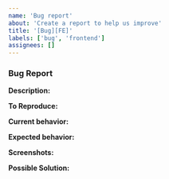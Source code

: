 ```yaml
---
name: 'Bug report'
about: 'Create a report to help us improve'
title: '[Bug][FE]'
labels: ['bug', 'frontend']
assignees: []
---
```


### Bug Report

**Description:**

<!-- [A clear and concise description of what the bug is] -->

**To Reproduce:**

<!-- [Steps to reproduce the behavior (optional)] -->

**Current behavior:**

<!-- [A clear and concise description of what is currently happening] -->

**Expected behavior:**

<!-- [A clear and concise description of what you expected to happen] -->

**Screenshots:**

<!-- [If applicable, add screenshots to help explain your problem] -->

**Possible Solution:**

<!-- [If you have a suggestion to fix the bug, please describe it here] -->
